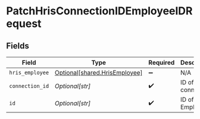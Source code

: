 # PatchHrisConnectionIDEmployeeIDRequest


## Fields

| Field                                                                    | Type                                                                     | Required                                                                 | Description                                                              |
| ------------------------------------------------------------------------ | ------------------------------------------------------------------------ | ------------------------------------------------------------------------ | ------------------------------------------------------------------------ |
| `hris_employee`                                                          | [Optional[shared.HrisEmployee]](undefined/models/shared/hrisemployee.md) | :heavy_minus_sign:                                                       | N/A                                                                      |
| `connection_id`                                                          | *Optional[str]*                                                          | :heavy_check_mark:                                                       | ID of the connection                                                     |
| `id`                                                                     | *Optional[str]*                                                          | :heavy_check_mark:                                                       | ID of the Employee                                                       |